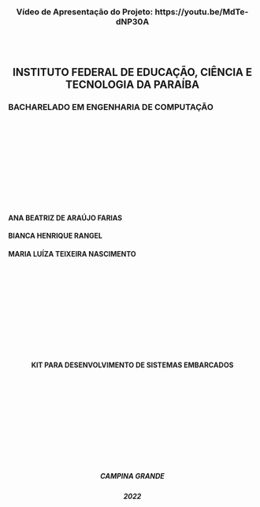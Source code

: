 <br><br>
<h3><center>Vídeo de Apresentação do Projeto: https://youtu.be/MdTe-dNP30A</center></h3>
<br><br>
<h2><center>INSTITUTO FEDERAL DE EDUCAÇÃO, CIÊNCIA E TECNOLOGIA DA PARAÍBA</center></h2>
<h3>BACHARELADO EM ENGENHARIA DE COMPUTAÇÃO</center></h3>
<br><br>
<br><br>
<br><br>
<br><br>
<br><br>
<h4>ANA BEATRIZ DE ARAÚJO FARIAS</h4>
<h4>BIANCA HENRIQUE RANGEL</h4>
<h4>MARIA LUÍZA TEIXEIRA NASCIMENTO</h4>
<br><br>
<br><br>
<br><br>
<br><br>
<br><br>
<h4><center>KIT PARA DESENVOLVIMENTO DE SISTEMAS EMBARCADOS</center></h4>
<br><br>
<br><br>
<br><br>
<br><br>
<br><br>
<h5><center>CAMPINA GRANDE</center></h5>
<h5><center>2022</center></h5>
